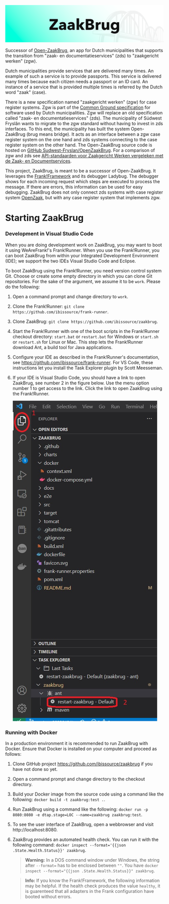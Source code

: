 ![zaakbrug-banner-small.png](/docs/picturesReadme/zaakbrug-banner-small.png)

Successor of [Open-ZaakBrug](https://sudwest-fryslan.github.io/OpenZaakBrug), an app for Dutch municipalities that supports the transition from "zaak- en documentatieservices" (zds) to "zaakgericht werken" (zgw).

Dutch municipalities provide services that are delivered many times. An example of such a service is to provide passports. This service is delivered many times because each citizen needs a passport or an ID card. An instance of a service that is provided multiple times is referred by the Dutch word "zaak" (case).

There is a new specification named "zaakgericht werken" (zgw) for case register systems. Zgw is part of the [Common Ground specification](https://vng.nl/artikelen/common-ground) for software used by Dutch municipalities. Zgw will replace an old specification called "zaak- en documentatieservices" (zds). The municipality of Súdwest Fryslân wants to migrate to the zgw standard without having to invest in zds interfaces. To this end, the municipality has built the system Open-ZaakBrug (brug means bridge). It acts as an interface between a zgw case register system on the one hand and zds systems connecting to the case register system on the other hand. The Open-ZaakBrug source code is hosted on [GitHub Sudwest-Fryslan/OpenZaakBrug](https://github.com/Sudwest-Fryslan/OpenZaakBrug). For a comparison of zgw and zds see [API-standaarden voor Zaakgericht Werken vergeleken met de Zaak- en Documentservices](https://vng.nl/sites/default/files/2022-03/20200703%20-%20Vergelijking%20ZGW%20APIs%20en%20ZDS_v1.0.pdf#:~:text=De%20Zaak-%20en%20Documentservices%20%28ZDS%29-standaard%20beschrijft%20hoe%20een,vakapplicatie%20en%20deze%20worden%20gekopieerd%20naar%20het%20zaaksysteem).

This project, ZaakBrug, is meant to be a successor of Open-ZaakBrug. It leverages the [Frank!Framework](https://wearefrank.nl/en/framework) and its debugger Ladybug. The debugger shows for each incoming request which steps are executed to process the message. If there are errors, this information can be used for easy debugging. ZaakBrug does not only connect zds systems with case register system [OpenZaak](https://openzaak.org/en), but with any case register system that implements zgw.

# Starting ZaakBrug

### Development in Visual Studio Code

When you are doing development work on ZaakBrug, you may want to boot it using WeAreFrank!'s Frank!Runner. When you use the Frank!Runner, you can boot ZaakBrug from within your Integrated Development Environment (IDE); we support the two IDEs Visual Studio Code and Eclipse.

To boot ZaakBrug using the Frank!Runner, you need version control system Git. Choose or create some empty directory in which you can clone Git repositories. For the sake of the argument, we assume it to be `work`. Please do the following:

1. Open a command prompt and change directory to `work`.
1. Clone the Frank!Runner: `git clone https://github.com/ibissource/frank-runner`.
1. Clone ZaakBrug: `git clone https://github.com/ibissource/zaakbrug`.
1. Start the Frank!Runner with one of the boot scripts in the Frank!Runner checkout directory: `start.bat` or `restart.bat` for Windows or `start.sh` or `restart.sh` for Linux or Mac. This step lets the Frank!Runner download Ant, a build tool for Java applications.
1. Configure your IDE as described in the Frank!Runner's documentation, see https://github.com/ibissource/frank-runner. For VS Code, these instructions let you install the Task Explorer plugin by Scott Meesseman.
1. If your IDE is Visual Studio Code, you should have a link to open ZaakBrug, see number 2 in the figure below. Use the menu option number 1 to get access to the link. Click the link to open ZaakBrug using the Frank!Runner.

   ![antJobVsCode.jpg](/docs/picturesReadme/antJobVsCode.jpg)

### Running with Docker

In a production environment it is recommended to run ZaakBrug with Docker. Ensure that Docker is installed on your computer and proceed as follows:

1. Clone GitHub project https://github.com/ibissource/zaakbrug if you have not done so yet.
1. Open a command prompt and change directory to the checkout directory.
1. Build your Docker image from the source code using a command like the following: `docker build -t zaakbrug:test .`.
1. Run ZaakBrug using a command like the following: `docker run -p 8080:8080 -e dtap.stage=LOC --name=zaakbrug zaakbrug:test`.
1. To see the user interface of ZaakBrug, open a webbrowser and visit http://localhost:8080.
1. ZaakBrug provides an automated health check. You can run it with the following command: `docker inspect --format='{{json .State.Health.Status}}' zaakbrug`.

   > **Warning:** In a DOS command window under Windows, the string after `--format=` has to be enclosed between `""`. You have `docker inspect --format="{{json .State.Health.Status}}" zaakbrug`.
   
   > **Info:** If you know the Frank!Framework, the following information may be helpful. If the health check produces the value `healthy`, it is guarenteed that all adapters in the Frank configuration have booted without errors.